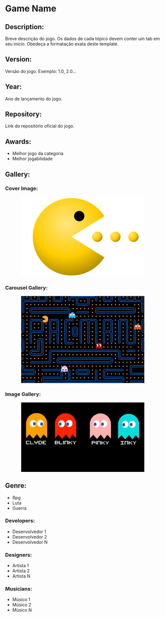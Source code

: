 # Game Name

## Description:
   Breve descrição do jogo. Os dados de cada tópico devem conter um tab em seu início. Obedeça a formatação exata deste template.

## Version:
   Versão do jogo. Exemplo: 1.0, 2.0...

## Year:
   Ano de lançamento do jogo.

## Repository:
   Link do repositório oficial do jogo.

## Awards:
   - Melhor jogo da categoria
   - Melhor jogabilidade

## Gallery:
### Cover Image:
   <p align="center"><img width="400"src="https://github.com/unbgames/unbgames/blob/issue_9/img_tmp/pac1.png"></p>

### Carousel Gallery:
   <p align="center"><img width="400"src="https://github.com/unbgames/unbgames/blob/issue_9/img_tmp/pac2.jpg"></p>

### Image Gallery:
   <p align="center"><img width="400"src="https://github.com/unbgames/unbgames/blob/issue_9/img_tmp/pac3.jpg"></p>

## Genre:
   - Rpg
   - Luta
   - Guerra

### Developers:
   - Desenvolvedor 1
   - Desenvolvedor 2
   - Desenvolvedor N

### Designers:
   - Artista 1
   - Artista 2
   - Artista N

### Musicians:
   - Músico 1
   - Músico 2
   - Músico N
